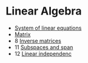 ﻿# Linear Algebra

- [System of linear equations](system-of-linear-equations)
- [Matrix](matrix)
- 8 [Inverse matrices](inverse-matrices)
- 11 [Subspaces and span](subspaces-and-span)
- 12 [Linear independenc](linear-independence)